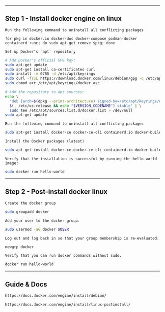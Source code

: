 
---
Step 1 - Install docker engine on linux
----

	Run the following command to uninstall all conflicting packages
```
for pkg in docker.io docker-doc docker-compose podman-docker containerd runc; do sudo apt-get remove $pkg; done
```

	Set up Docker's `apt` repository
```bash
# Add Docker's official GPG key:
sudo apt-get update
sudo apt-get install ca-certificates curl
sudo install -m 0755 -d /etc/apt/keyrings
sudo curl -fsSL https://download.docker.com/linux/debian/gpg -o /etc/apt/keyrings/docker.asc
sudo chmod a+r /etc/apt/keyrings/docker.asc

# Add the repository to Apt sources:
echo \
  "deb [arch=$(dpkg --print-architecture) signed-by=/etc/apt/keyrings/docker.asc] https://download.docker.com/linux/debian \
  $(. /etc/os-release && echo "$VERSION_CODENAME") stable" | \
  sudo tee /etc/apt/sources.list.d/docker.list > /dev/null
sudo apt-get update
```

	Run the following command to uninstall all conflicting packages
```bash
sudo apt-get install docker-ce docker-ce-cli containerd.io docker-buildx-plugin docker-compose-plugin
```

	Install the Docker packages (latest)
```bash
sudo apt-get install docker-ce docker-ce-cli containerd.io docker-buildx-plugin docker-compose-plugin
```

	Verify that the installation is successful by running the hello-world image:
```bash
sudo docker run hello-world
```



---
Step 2 - Post-install docker linux
----

	Create the docker group
```bash
sudo groupadd docker
```

	Add your user to the docker group.
```bash
sudo usermod -aG docker $USER
```

	Log out and log back in so that your group membership is re-evaluated.
```bash
newgrp docker
```

	Verify that you can run docker commands without sudo.
```bash
docker run hello-world
```



---
Guide & Docs
----
```bash
https://docs.docker.com/engine/install/debian/
```
```bash
https://docs.docker.com/engine/install/linux-postinstall/
```

